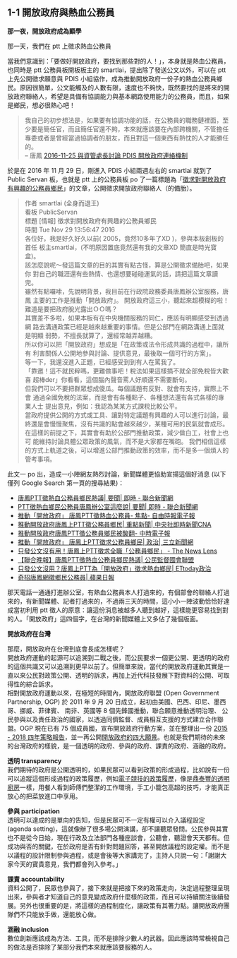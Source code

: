 <h2>1-1 開放政府與熱血公務員</h2>

<p><strong>那一夜，開放政府成為顯學</strong></p>

<p>那一天，我們在 ptt 上徵求熱血公務員</p>

<p>當我們意識到：「要做好開放政府，要找到那些對的人！」，本身就是熱血公務員，也同時是 ptt 公務員板開板板主的 smartlai，提出除了發送公文以外，可以在 ptt 上先公開徵求願意與 PDIS 小組協作，成為推動開放政府一份子的熱血公務員鄉民。原因很簡單，公文能觸及的人數有限，速度也不夠快，既然要找的是將來的開放政府聯絡人，希望是具備有協調能力與基本網路使用能力的公務員，而且，如果是鄉民，想必很熱心吧！</p>

<blockquote><p>我自己的初步想法是，如果要有協調功能的話，在公務員的職務鏈裡面，至少要是簡任官，而且簡任官還不夠，本來就應該要在內部跨機關，不管擔任專委或者是曾經當過協調者的朋友，而且對這一個東西有熱忱的人才能勝任的。<br>– 唐鳳 <a href="https://sayit.archive.tw/2016-11-25-%E8%88%87%E8%B3%87%E7%AE%A1%E8%99%95%E9%95%B7%E8%A8%8E%E8%AB%96-pdis-%E9%96%8B%E6%94%BE%E6%94%BF%E5%BA%9C%E9%80%A3%E7%B5%A1%E6%A9%9F%E5%88%B6">2016-11-25 與資管處長討論 PDIS 開放政府連絡機制</a></p></blockquote>

<p>於是在 2016 年 11 月 29 日，剛進入 PDIS 小組兩週左右的 smartlai 就到了 Public Servan 板，也就是 ptt 上的公務員板 po 了一篇標題為「<a href="https://www.ptt.cc/bbs/PublicServan/M.1480399013.A.2F5.html">徵求對開放政府有興趣的公務員鄉民</a>」的文章，公開徵求開放政府聯絡人（的備胎）。</p>

<blockquote><p>作者 smartlai (全身而退王)<br>看板 PublicServan<br>標題 [情報] 徵求對開放政府有興趣的公務員鄉民<br>時間 Tue Nov 29 13:56:47 2016<br>各位好，我是好久好久以前( 2005，竟然10多年了XD )，參與本板創板的首任 板主smartlai，(不明原因置底竟然還有我的文章XD 簡直是時光寶盒)。<br>該怎麼說呢～發這篇文章的目的其實有點古怪，算是公開徵求備胎吧，如果你 對自己的職涯還有些熱情、也還想要碰碰運氣的話，請把這篇文章讀完。<br>雖然有點囉嗦，先說明背景，我目前在行政院政務委員唐鳳辦公室服務，唐鳳 主要的工作是推動「開放政府」。 開放政府這三小，聽起來超模糊的啦！難道是要把政府脫光露出ＯＯ嗎？<br>其實差不多啦，如果本板有在中央機關服務的同仁，應該有明顯感受到透過網 路去溝通政策已經是越來越重要的事情。但是公部門在網路溝通上面就是明顯 弱勢，不擅長就算了，還經常越弄越糟。<br>所以你可以把「開放政府」想成是「在政策或法令形成共識的過程中，讓所有 利害關係人公開地參與討論、提供意見，最後取一個可行的方案」。<br>等一下，我還沒進入正題，已經感受到到有人在罵我了。<br>「靠邀！這不就民粹嗎，更難做事吧！稅法如果這樣搞不就全部免稅皆大歡喜 超棒der」你看看，這個腦內聲音罵人好順還不需要斷句。<br>但我們可以不要把群眾想成傻瓜。每個議題有反對、就會有支持，實際上不會 通過全國免稅的法案，而是會有各種點子、各種想法還有各式各樣的專業人士 提出意見，例如：我認為某某方式課稅比較公平。<br>當政府提供公開的方式或工具、讓對特定議題有興趣的人可以進行討論，最終還是會慢慢聚焦，沒有共識的點會越來越少，某種可用的民氣就會成形。<br>在這樣的前提之下，其實會有助於公部門推動政策，減少做白工，社會上也可 能維持討論具體公眾政策的風氣，而不是大家都在嘴砲。 我們相信這樣的方式上軌道之後，可以增進公部門推動政策的效率，而不是多一個煩人的管考事項。</p></blockquote>

<p>此文一 po 出，造成一小陣網友熱烈討論，新聞媒體更協助宣揚這個好消息 (以下僅列 Google Search 第一頁的搜尋結果)：</p>

<ul>
<li><a href="http://udn.com/news/story/1/2141451">唐鳳PTT徵熱血公務員鄉民熱議| 要聞| 即時 - 聯合新聞網</a></li>
<li><a href="http://udn.com/news/story/1/2141477">PTT徵熱血鄉民公務員唐鳳辦公室這麼說| 要聞| 即時 - 聯合新聞網</a></li>
<li><a href="http://news.ltn.com.tw/news/focus/paper/1057662">推動「開放政府」 唐鳳PTT徵熱血公務員- 焦點- 自由時報電子報</a></li>
<li><a href="http://www.cna.com.tw/news/firstnews/201612015010-1.aspx">推動開放政府唐鳳上PTT徵公務員鄉民| 重點新聞| 中央社即時新聞CNA</a></li>
<li><a href="http://www.chinatimes.com/realtimenews/20161201004848-260407">推動開放政府唐鳳PTT徵公務員鄉民被酸翻- 中時電子報</a></li>
<li><a href="http://www.setn.com/News.aspx?NewsID=203404">推動「開放政府」 唐鳳上PTT徵求公務員鄉民| 政治| 三立新聞網</a></li>
<li><a href="https://www.thenewslens.com/article/55713">只發公文沒有用！唐鳳上PTT徵求全職「公務員鄉民」 - The News Lens</a></li>
<li><a href="http://www.ccw.org.tw/p/25528">【聯合晚報】唐鳳PTT徵熱血公務員鄉民熱議| 公民監督國會聯盟</a></li>
<li><a href="http://www.ettoday.net/news/20161201/821780.htm">只發公文沒用？唐鳳上PTT為「開放政府」徵求熱血鄉民| ETtoday政治</a></li>
<li><a href="http://www.appledaily.com.tw/appledaily/article/headline/20161202/37471409/">奇招唐鳳網徵鄉民公務員| 蘋果日報</a></li>
</ul>

<p>那天電話一通通打進辦公室，有熱血公務員本人打過來的，有個部會的聯絡人打過來的，有新聞媒體、記者打過來的，不過兩三天的時間，這小小一陣波動恰恰好達成當初利用 ptt 徵人的原意：讓這份消息被越多人聽到越好，這樣能更容易找到對的人。「開放政府」這四個字，在台灣的新聞媒體上又多佔了幾個版面。</p>

<p><strong>開放政府在台灣</strong></p>

<p>那麼，開放政府在台灣到底會長成怎樣呢？<br>開放政府運動的起源可以追溯到二戰之後，而公民要求一個更公開、更透明的政府的這個共識又可以追溯到更早以前了。但簡單來說，當代的開放政府運動其實是一直以來公民對政策公開、透明的訴求，再加上近代科技發展下對資料的公開、可取得性的綜合訴求。<br>相對開放政府運動以來，在極短的時間內，開放政府聯盟 (Open Government Partnership, OGP) 於 2011 年 9 月 20 日成立，起初由美國、巴西、印尼、墨西哥、挪威、菲律賓、 南非、英國等 8 個先鋒國推動，聯合願意推動透明治理、 公民參與以及責任政治的國家，以透過同儕監督、成員相互支援的方式建立合作聯盟。OGP 現在已有 75 個成員國，宣布開放政府行動方案，並在整理出一份 <a href="https://www.opengovpartnership.org/sites/default/files/attachments/OGP%204-year%20Strategy%20FINAL%20ONLINE.pdf">2015 - 2018 四年策略報告</a>，並一再公開<a href="https://www.opengovpartnership.org/">開放政府的四大願景</a>。也就是我們期待的未來的台灣政府的樣貌，是一個透明的政府、參與的政府、課責的政府、涵融的政府。</p>

<p><strong>透明 transparency</strong> <br>我們期待的政府是公開透明的，如果民眾可以看到政策的形成過程，比如說有一份可以追蹤這個形成過程的政策履歷，例如<a href="http://esport.ds3d2x8n3szkj73oe8n0.lh.pdis.nat.gov.tw/">電子競技的政策履歷</a>，像是<a href="https://talk.pdis.nat.gov.tw/t/2016-12-07-12-16/368/14">鼎泰豐的透明廚房</a>一樣，用餐人看到師傅們整潔的工作環境，手工小籠包高超的技巧，才能真正放心的把菜放進口中享用。</p>

<p><strong>參與 participation</strong><br>透明可以達成的是單向的告知，但是民眾可不一定有權可以介入議程設定 (agenda setting)，這就像辦了很多場公開演講，卻不讓聽眾發問。公民參與其實也不是從今日始，現在行政及立法部門各種座談會，公聽會，聽證會天天都有。但成功與否的關鍵，在於政府是否有針對問題回答，甚至開放議程的設定權。而不是以議程的設計限制參與過程，或是會後等大家講完了，主持人只說一句：「謝謝大家今天的寶貴意見，我們都會列入參考。」</p>

<p><strong>課責 accountability</strong><br>資料公開了，民眾也參與了，接下來就是把接下來的政策走向，決定過程整理呈現出來，參與者才知道自己的意見變成政府什麼樣的政策，而且可以持續關注後續發展。另外也很重要的是，將這樣的過程制度化，讓政策有其著力點。讓開放政府團隊們不只能放手做，還能放心做。</p>

<p><strong>涵融 inclusion</strong><br>數位創新應該成為方法、工具，而不是排除少數人的武器。因此應該時常檢視自己的做法是否排除了某部分我們本來就應該要服務的人。</p>